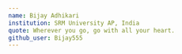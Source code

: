 ```yaml
---
name: Bijay Adhikari
institution: SRM University AP, India
quote: Wherever you go, go with all your heart.
github_user: Bijay555
---
```

